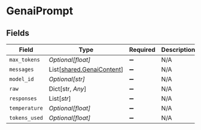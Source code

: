 # GenaiPrompt


## Fields

| Field                                                            | Type                                                             | Required                                                         | Description                                                      |
| ---------------------------------------------------------------- | ---------------------------------------------------------------- | ---------------------------------------------------------------- | ---------------------------------------------------------------- |
| `max_tokens`                                                     | *Optional[float]*                                                | :heavy_minus_sign:                                               | N/A                                                              |
| `messages`                                                       | List[[shared.GenaiContent](../../models/shared/genaicontent.md)] | :heavy_minus_sign:                                               | N/A                                                              |
| `model_id`                                                       | *Optional[str]*                                                  | :heavy_minus_sign:                                               | N/A                                                              |
| `raw`                                                            | Dict[str, *Any*]                                                 | :heavy_minus_sign:                                               | N/A                                                              |
| `responses`                                                      | List[*str*]                                                      | :heavy_minus_sign:                                               | N/A                                                              |
| `temperature`                                                    | *Optional[float]*                                                | :heavy_minus_sign:                                               | N/A                                                              |
| `tokens_used`                                                    | *Optional[float]*                                                | :heavy_minus_sign:                                               | N/A                                                              |